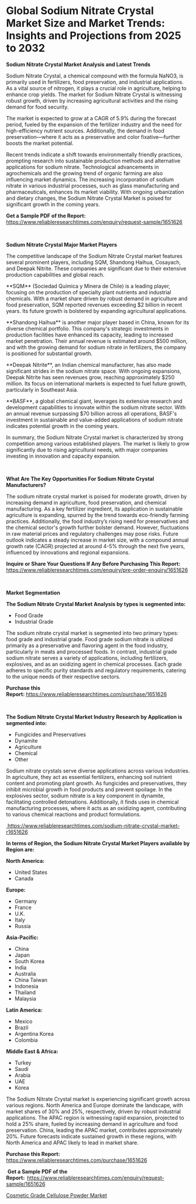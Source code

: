 <p><h1>Global Sodium Nitrate Crystal Market Size and Market Trends: Insights and Projections from 2025 to 2032</h1></p><p><strong>Sodium Nitrate Crystal Market Analysis and Latest Trends</strong></p>
<p><p>Sodium Nitrate Crystal, a chemical compound with the formula NaNO3, is primarily used in fertilizers, food preservation, and industrial applications. As a vital source of nitrogen, it plays a crucial role in agriculture, helping to enhance crop yields. The market for Sodium Nitrate Crystal is witnessing robust growth, driven by increasing agricultural activities and the rising demand for food security.</p><p>The market is expected to grow at a CAGR of 5.9% during the forecast period, fueled by the expansion of the fertilizer industry and the need for high-efficiency nutrient sources. Additionally, the demand in food preservation—where it acts as a preservative and color fixative—further boosts the market potential.</p><p>Recent trends indicate a shift towards environmentally friendly practices, prompting research into sustainable production methods and alternative applications for sodium nitrate. Technological advancements in agrochemicals and the growing trend of organic farming are also influencing market dynamics. The increasing incorporation of sodium nitrate in various industrial processes, such as glass manufacturing and pharmaceuticals, enhances its market viability. With ongoing urbanization and dietary changes, the Sodium Nitrate Crystal Market is poised for significant growth in the coming years.</p></p>
<p><strong>Get a Sample PDF of the Report:&nbsp;</strong> <a href="https://www.reliableresearchtimes.com/enquiry/request-sample/1651626?utm_campaign=3209&utm_medium=2&utm_source=Github&utm_content=ia&utm_term=23032025&utm_id=sodium-nitrate-crystal">https://www.reliableresearchtimes.com/enquiry/request-sample/1651626</a></p>
<p>&nbsp;</p>
<p><strong>Sodium Nitrate Crystal Major Market Players</strong></p>
<p><p>The competitive landscape of the Sodium Nitrate Crystal market features several prominent players, including SQM, Shandong Haihua, Cosayach, and Deepak Nitrite. These companies are significant due to their extensive production capabilities and global reach.</p><p>**SQM** (Sociedad Química y Minera de Chile) is a leading player, focusing on the production of specialty plant nutrients and industrial chemicals. With a market share driven by robust demand in agriculture and food preservation, SQM reported revenues exceeding $2 billion in recent years. Its future growth is bolstered by expanding agricultural applications.</p><p>**Shandong Haihua** is another major player based in China, known for its diverse chemical portfolio. This company's strategic investments in production facilities have enhanced its capacity, leading to increased market penetration. Their annual revenue is estimated around $500 million, and with the growing demand for sodium nitrate in fertilizers, the company is positioned for substantial growth.</p><p>**Deepak Nitrite**, an Indian chemical manufacturer, has also made significant strides in the sodium nitrate space. With ongoing expansions, Deepak Nitrite has seen revenues grow, reaching approximately $250 million. Its focus on international markets is expected to fuel future growth, particularly in Southeast Asia.</p><p>**BASF**, a global chemical giant, leverages its extensive research and development capabilities to innovate within the sodium nitrate sector. With an annual revenue surpassing $70 billion across all operations, BASF's investment in sustainable and value-added applications of sodium nitrate indicates potential growth in the coming years.</p><p>In summary, the Sodium Nitrate Crystal market is characterized by strong competition among various established players. The market is likely to grow significantly due to rising agricultural needs, with major companies investing in innovation and capacity expansion.</p></p>
<p>&nbsp;</p>
<p><strong>What Are The Key Opportunities For Sodium Nitrate Crystal Manufacturers?</strong></p>
<p><p>The sodium nitrate crystal market is poised for moderate growth, driven by increasing demand in agriculture, food preservation, and chemical manufacturing. As a key fertilizer ingredient, its application in sustainable agriculture is expanding, spurred by the trend towards eco-friendly farming practices. Additionally, the food industry’s rising need for preservatives and the chemical sector's growth further bolster demand. However, fluctuations in raw material prices and regulatory challenges may pose risks. Future outlook indicates a steady increase in market size, with a compound annual growth rate (CAGR) projected at around 4-5% through the next five years, influenced by innovations and regional expansions.</p></p>
<p><strong>Inquire or Share Your Questions If Any Before Purchasing This Report:</strong> <a href="https://www.reliableresearchtimes.com/enquiry/pre-order-enquiry/1651626?utm_campaign=3209&utm_medium=2&utm_source=Github&utm_content=ia&utm_term=23032025&utm_id=sodium-nitrate-crystal">https://www.reliableresearchtimes.com/enquiry/pre-order-enquiry/1651626</a></p>
<p>&nbsp;</p>
<p><strong>Market Segmentation</strong></p>
<p><strong>The Sodium Nitrate Crystal Market Analysis by types is segmented into:</strong></p>
<p><ul><li>Food Grade</li><li>Industrial Grade</li></ul></p>
<p><p>The sodium nitrate crystal market is segmented into two primary types: food grade and industrial grade. Food grade sodium nitrate is utilized primarily as a preservative and flavoring agent in the food industry, particularly in meats and processed foods. In contrast, industrial grade sodium nitrate serves a variety of applications, including fertilizers, explosives, and as an oxidizing agent in chemical processes. Each grade adheres to specific purity standards and regulatory requirements, catering to the unique needs of their respective sectors.</p></p>
<p><strong>Purchase this Report:&nbsp;</strong><a href="https://www.reliableresearchtimes.com/purchase/1651626?utm_campaign=3209&utm_medium=2&utm_source=Github&utm_content=ia&utm_term=23032025&utm_id=sodium-nitrate-crystal">https://www.reliableresearchtimes.com/purchase/1651626</a></p>
<p>&nbsp;</p>
<p><strong>The Sodium Nitrate Crystal Market Industry Research by Application is segmented into:</strong></p>
<p><ul><li>Fungicides and Preservatives</li><li>Dynamite</li><li>Agriculture</li><li>Chemical</li><li>Other</li></ul></p>
<p><p>Sodium nitrate crystals serve diverse applications across various industries. In agriculture, they act as essential fertilizers, enhancing soil nutrient content and promoting plant growth. As fungicides and preservatives, they inhibit microbial growth in food products and prevent spoilage. In the explosives sector, sodium nitrate is a key component in dynamite, facilitating controlled detonations. Additionally, it finds uses in chemical manufacturing processes, where it acts as an oxidizing agent, contributing to various chemical reactions and product formulations.</p></p>
<p><a href="https://www.reliableresearchtimes.com/sodium-nitrate-crystal-market-r1651626?utm_campaign=3209&utm_medium=2&utm_source=Github&utm_content=ia&utm_term=23032025&utm_id=sodium-nitrate-crystal">&nbsp;https://www.reliableresearchtimes.com/sodium-nitrate-crystal-market-r1651626</a></p>
<p><strong>In terms of Region, the Sodium Nitrate Crystal Market Players available by Region are:</strong></p>
<p>
    <p> <strong> North America: </strong>
        <ul>
            <li>United States</li>
            <li>Canada</li>
        </ul>
        </p> 
    <p> <strong> Europe: </strong>
        <ul>
            <li>Germany</li>
            <li>France</li>
            <li>U.K.</li>
            <li>Italy</li>
            <li>Russia</li>
        </ul>
        </p> 
    <p> <strong> Asia-Pacific: </strong>
        <ul>
            <li>China</li>
            <li>Japan</li>
            <li>South Korea</li>
            <li>India</li>
            <li>Australia</li>
            <li>China Taiwan</li>
            <li>Indonesia</li>
            <li>Thailand</li>
            <li>Malaysia</li>
        </ul>
        </p> 
    <p> <strong> Latin America: </strong>
        <ul>
            <li>Mexico</li>
            <li>Brazil</li>
            <li>Argentina Korea</li>
            <li>Colombia</li>
        </ul>
        </p> 
    <p> <strong> Middle East & Africa: </strong>
        <ul>
            <li>Turkey</li>
            <li>Saudi</li>
            <li>Arabia</li>
            <li>UAE</li>
            <li>Korea</li>
        </ul>
    </p>
    </p>
<p><p>The Sodium Nitrate Crystal market is experiencing significant growth across various regions. North America and Europe dominate the landscape, with market shares of 30% and 25%, respectively, driven by robust industrial applications. The APAC region is witnessing rapid expansion, projected to hold a 25% share, fueled by increasing demand in agriculture and food preservation. China, leading the APAC market, contributes approximately 20%. Future forecasts indicate sustained growth in these regions, with North America and APAC likely to lead in market share.</p></p>
<p><strong>Purchase this Report: </strong><a href="https://www.reliableresearchtimes.com/purchase/1651626?utm_campaign=3209&utm_medium=2&utm_source=Github&utm_content=ia&utm_term=23032025&utm_id=sodium-nitrate-crystal">https://www.reliableresearchtimes.com/purchase/1651626</a></p>
<p>&nbsp;<strong>Get a Sample PDF of the Report:&nbsp;&nbsp;</strong><a href="https://www.reliableresearchtimes.com/enquiry/request-sample/1651626?utm_campaign=3209&utm_medium=2&utm_source=Github&utm_content=ia&utm_term=23032025&utm_id=sodium-nitrate-crystal">https://www.reliableresearchtimes.com/enquiry/request-sample/1651626</a></p>
<p><strong></strong></p>
<p><p><a href="https://github.com/ancsyanagha/Market-Research-Report-List-1/blob/main/cosmetic-grade-cellulose-powder-market.md?utm_campaign=3209&utm_medium=2&utm_source=Github&utm_content=ia&utm_term=23032025&utm_id=sodium-nitrate-crystal">Cosmetic Grade Cellulose Powder Market</a></p></p>